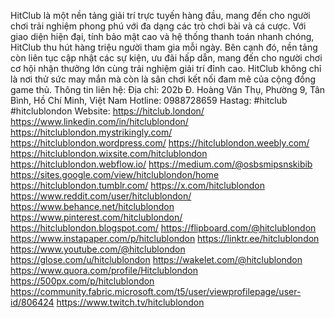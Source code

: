 HitClub là một nền tảng giải trí trực tuyến hàng đầu, mang đến cho người chơi trải nghiệm phong phú với đa dạng các trò chơi bài và cá cược. Với giao diện hiện đại, tính bảo mật cao và hệ thống thanh toán nhanh chóng, HitClub thu hút hàng triệu người tham gia mỗi ngày. Bên cạnh đó, nền tảng còn liên tục cập nhật các sự kiện, ưu đãi hấp dẫn, mang đến cho người chơi cơ hội nhận thưởng lớn cùng trải nghiệm giải trí đỉnh cao. HitClub không chỉ là nơi thử sức may mắn mà còn là sân chơi kết nối đam mê của cộng đồng game thủ.
Thông tin liên hệ:
Địa chỉ: 202b Đ. Hoàng Văn Thụ, Phường 9, Tân Bình, Hồ Chí Minh, Việt Nam
Hotline: 0988728659
Hastag: #hitclub #hitclublondon
Website: https://hitclub.london/
https://www.linkedin.com/in/hitclublondon/
https://hitclublondon.mystrikingly.com/  
https://hitclublondon.wordpress.com/ 
https://hitclublondon.weebly.com/ 
https://hitclublondon.wixsite.com/hitclublondon
https://hitclublondon.webflow.io/
https://medium.com/@osbsmipsnskibib
https://sites.google.com/view/hitclublondon/home 
https://hitclublondon.tumblr.com/
https://x.com/hitclublondon 
https://www.reddit.com/user/hitclublondon/
https://www.behance.net/hitclublondon
https://www.pinterest.com/hitclublondon/
https://hitclublondon.blogspot.com/ 
https://flipboard.com/@hitclublondon
https://www.instapaper.com/p/hitclublondon 
https://linktr.ee/hitclublondon
https://www.youtube.com/@hitclublondon 
https://glose.com/u/hitclublondon
https://wakelet.com/@hitclublondon 
https://www.quora.com/profile/Hitclublondon 
https://500px.com/p/hitclublondon 
https://community.fabric.microsoft.com/t5/user/viewprofilepage/user-id/806424 
https://www.twitch.tv/hitclublondon 
